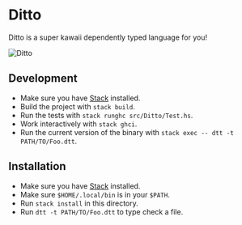# Ditto

Ditto is a super kawaii dependently typed language for you!

![Ditto](http://cdn.bulbagarden.net/upload/7/72/Ditty.png)

## Development

* Make sure you have [Stack](https://github.com/commercialhaskell/stack#how-to-install) installed.
* Build the project with `stack build`.
* Run the tests with `stack runghc src/Ditto/Test.hs`.
* Work interactively with `stack ghci`.
* Run the current version of the binary with `stack exec -- dtt -t PATH/TO/Foo.dtt`.

## Installation

* Make sure you have [Stack](https://github.com/commercialhaskell/stack#how-to-install) installed.
* Make sure `$HOME/.local/bin` is in your `$PATH`.
* Run `stack install` in this directory.
* Run `dtt -t PATH/TO/Foo.dtt` to type check a file.
